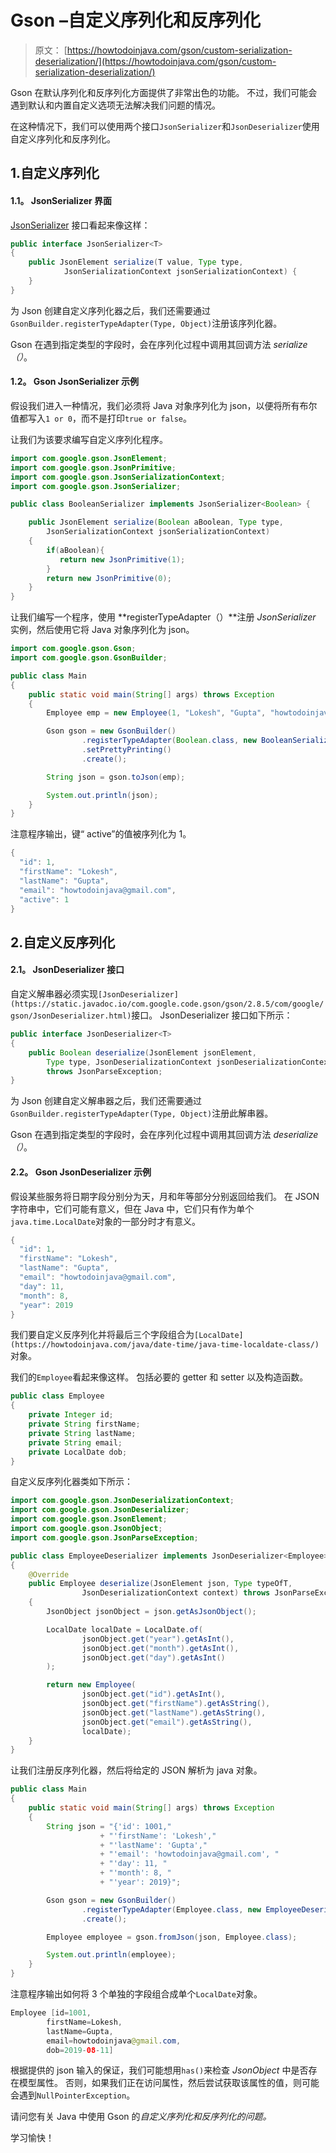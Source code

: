 # Gson –自定义序列化和反序列化

> 原文： [https://howtodoinjava.com/gson/custom-serialization-deserialization/](https://howtodoinjava.com/gson/custom-serialization-deserialization/)

Gson 在默认序列化和反序列化方面提供了非常出色的功能。 不过，我们可能会遇到默认和内置自定义选项无法解决我们问题的情况。

在这种情况下，我们可以使用两个接口`JsonSerializer`和`JsonDeserializer`使用自定义序列化和反序列化。

## 1.自定义序列化

#### 1.1。 JsonSerializer 界面

[JsonSerializer](https://static.javadoc.io/com.google.code.gson/gson/2.8.5/com/google/gson/JsonSerializer.html) 接口看起来像这样：

```java
public interface JsonSerializer<T> 
{
    public JsonElement serialize(T value, Type type,
        	JsonSerializationContext jsonSerializationContext) {
    }
}

```

为 Json 创建自定义序列化器之后，我们还需要通过`GsonBuilder.registerTypeAdapter(Type, Object)`注册该序列化器。

Gson 在遇到指定类型的字段时，会在序列化过程中调用其回调方法 *serialize（）*。

#### 1.2。 Gson JsonSerializer 示例

假设我们进入一种情况，我们必须将 Java 对象序列化为 json，以便将所有布尔值都写入`1 or 0`，而不是打印`true or false`。

让我们为该要求编写自定义序列化程序。

```java
import com.google.gson.JsonElement;
import com.google.gson.JsonPrimitive;
import com.google.gson.JsonSerializationContext;
import com.google.gson.JsonSerializer;

public class BooleanSerializer implements JsonSerializer<Boolean> {

	public JsonElement serialize(Boolean aBoolean, Type type,
		JsonSerializationContext jsonSerializationContext) 
	{
		if(aBoolean){
		   return new JsonPrimitive(1);
		}
		return new JsonPrimitive(0);
	}
}

```

让我们编写一个程序，使用 **registerTypeAdapter（）**注册 *JsonSerializer* 实例，然后使用它将 Java 对象序列化为 json。

```java
import com.google.gson.Gson;
import com.google.gson.GsonBuilder;

public class Main 
{
	public static void main(String[] args) throws Exception 
	{
		Employee emp = new Employee(1, "Lokesh", "Gupta", "howtodoinjava@gmail.com", true);

		Gson gson = new GsonBuilder()
				.registerTypeAdapter(Boolean.class, new BooleanSerializer())
				.setPrettyPrinting()
				.create();

		String json = gson.toJson(emp);

		System.out.println(json);
	}
}

```

注意程序输出，键“ active”的值被序列化为 1。

```java
{
  "id": 1,
  "firstName": "Lokesh",
  "lastName": "Gupta",
  "email": "howtodoinjava@gmail.com",
  "active": 1
}

```

## 2.自定义反序列化

#### 2.1。 JsonDeserializer 接口

自定义解串器必须实现`[JsonDeserializer](https://static.javadoc.io/com.google.code.gson/gson/2.8.5/com/google/gson/JsonDeserializer.html)`接口。 JsonDeserializer 接口如下所示：

```java
public interface JsonDeserializer<T> 
{    
	public Boolean deserialize(JsonElement jsonElement, 
	    Type type, JsonDeserializationContext jsonDeserializationContext) 
	    throws JsonParseException;
}

```

为 Json 创建自定义解串器之后，我们还需要通过`GsonBuilder.registerTypeAdapter(Type, Object)`注册此解串器。

Gson 在遇到指定类型的字段时，会在序列化过程中调用其回调方法 *deserialize（）*。

#### 2.2。 Gson JsonDeserializer 示例

假设某些服务将日期字段分别分为天，月和年等部分分别返回给我们。 在 JSON 字符串中，它们可能有意义，但在 Java 中，它们只有作为单个`java.time.LocalDate`对象的一部分时才有意义。

```java
{
  "id": 1,
  "firstName": "Lokesh",
  "lastName": "Gupta",
  "email": "howtodoinjava@gmail.com",
  "day": 11,
  "month": 8,
  "year": 2019
}

```

我们要自定义反序列化并将最后三个字段组合为`[LocalDate](https://howtodoinjava.com/java/date-time/java-time-localdate-class/)`对象。

我们的`Employee`看起来像这样。 包括必要的 getter 和 setter 以及构造函数。

```java
public class Employee 
{
	private Integer id;
    private String firstName;
    private String lastName;
    private String email;
    private LocalDate dob;
}

```

自定义反序列化器类如下所示：

```java
import com.google.gson.JsonDeserializationContext;
import com.google.gson.JsonDeserializer;
import com.google.gson.JsonElement;
import com.google.gson.JsonObject;
import com.google.gson.JsonParseException;

public class EmployeeDeserializer implements JsonDeserializer<Employee> 
{  
    @Override
    public Employee deserialize(JsonElement json, Type typeOfT, 
    			JsonDeserializationContext context) throws JsonParseException 
    {
        JsonObject jsonObject = json.getAsJsonObject();

        LocalDate localDate = LocalDate.of(
                jsonObject.get("year").getAsInt(),
                jsonObject.get("month").getAsInt(),
                jsonObject.get("day").getAsInt()
        );

        return new Employee(
        		jsonObject.get("id").getAsInt(), 
        		jsonObject.get("firstName").getAsString(), 
        		jsonObject.get("lastName").getAsString(), 
        		jsonObject.get("email").getAsString(), 
        		localDate);
    }
}

```

让我们注册反序列化器，然后将给定的 JSON 解析为 java 对象。

```java
public class Main 
{
	public static void main(String[] args) throws Exception 
	{
		String json = "{'id': 1001,"
					+ "'firstName': 'Lokesh',"
					+ "'lastName': 'Gupta',"
					+ "'email': 'howtodoinjava@gmail.com', "
					+ "'day': 11, "
					+ "'month': 8, "
					+ "'year': 2019}";

		Gson gson = new GsonBuilder()
				.registerTypeAdapter(Employee.class, new EmployeeDeserializer())
				.create();

		Employee employee = gson.fromJson(json, Employee.class);

		System.out.println(employee);
	}
}

```

注意程序输出如何将 3 个单独的字段组合成单个`LocalDate`对象。

```java
Employee [id=1001, 
		firstName=Lokesh, 
		lastName=Gupta, 
		email=howtodoinjava@gmail.com, 
		dob=2019-08-11]

```

根据提供的 json 输入的保证，我们可能想用`has()`来检查 *JsonObject* 中是否存在模型属性。 否则，如果我们正在访问属性，然后尝试获取该属性的值，则可能会遇到`NullPointerException`。

请问您有关 Java 中使用 Gson 的*自定义序列化和反序列化的问题。*

学习愉快！